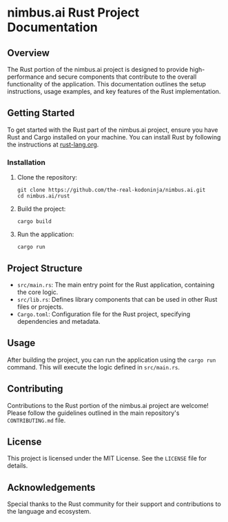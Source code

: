 # nimbus.ai Rust Project Documentation

## Overview

The Rust portion of the nimbus.ai project is designed to provide high-performance and secure components that contribute to the overall functionality of the application. This documentation outlines the setup instructions, usage examples, and key features of the Rust implementation.

## Getting Started

To get started with the Rust part of the nimbus.ai project, ensure you have Rust and Cargo installed on your machine. You can install Rust by following the instructions at [rust-lang.org](https://www.rust-lang.org/tools/install).

### Installation

1. Clone the repository:
   ```
   git clone https://github.com/the-real-kodoninja/nimbus.ai.git
   cd nimbus.ai/rust
   ```

2. Build the project:
   ```
   cargo build
   ```

3. Run the application:
   ```
   cargo run
   ```

## Project Structure

- `src/main.rs`: The main entry point for the Rust application, containing the core logic.
- `src/lib.rs`: Defines library components that can be used in other Rust files or projects.
- `Cargo.toml`: Configuration file for the Rust project, specifying dependencies and metadata.

## Usage

After building the project, you can run the application using the `cargo run` command. This will execute the logic defined in `src/main.rs`.

## Contributing

Contributions to the Rust portion of the nimbus.ai project are welcome! Please follow the guidelines outlined in the main repository's `CONTRIBUTING.md` file.

## License

This project is licensed under the MIT License. See the `LICENSE` file for details.

## Acknowledgements

Special thanks to the Rust community for their support and contributions to the language and ecosystem.